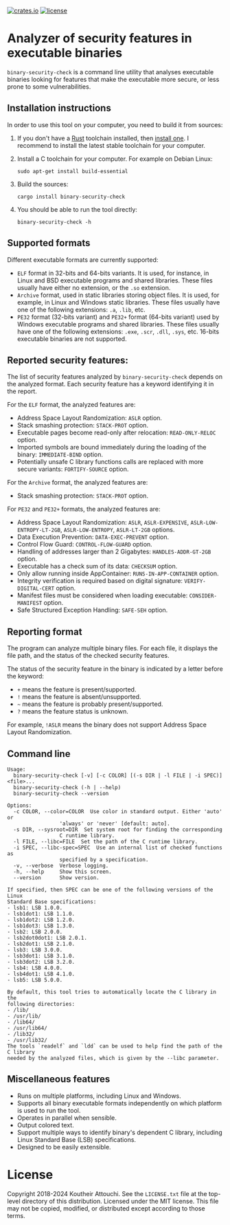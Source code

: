 [![crates.io](https://img.shields.io/crates/v/binary-security-check.svg)](https://crates.io/crates/binary-security-check)
[![license](https://img.shields.io/github/license/koutheir/binary-security-check?color=black)](https://raw.githubusercontent.com/koutheir/binary-security-check/master/LICENSE.txt)

# Analyzer of security features in executable binaries

`binary-security-check` is a command line utility that analyses executable
binaries looking for features that make the executable more secure,
or less prone to some vulnerabilities.

## Installation instructions

In order to use this tool on your computer, you need to build it from sources:

1. If you don't have a [Rust](https://www.rust-lang.org/) toolchain installed,
   then [install one](https://www.rust-lang.org/tools/install).
   I recommend to install the latest stable toolchain for your computer.

2. Install a C toolchain for your computer. For example on Debian Linux:
   ```
   sudo apt-get install build-essential
   ```

3. Build the sources:
   ```
   cargo install binary-security-check
   ```

4. You should be able to run the tool directly:
   ```
   binary-security-check -h
   ```

## Supported formats

Different executable formats are currently supported:

- `ELF` format in 32-bits and 64-bits variants.
  It is used, for instance, in Linux and BSD executable programs and shared libraries.
  These files usually have either no extension, or the `.so` extension.
- `Archive` format, used in static libraries storing object files.
  It is used, for example, in Linux and Windows static libraries.
  These files usually have one of the following extensions: `.a`, `.lib`, etc.
- `PE32` format (32-bits variant) and `PE32+` format (64-bits variant) used by
  Windows executable programs and shared libraries.
  These files usually have one of the following extensions: `.exe`, `.scr`, `.dll`, `.sys`, etc.
  16-bits executable binaries are not supported.

## Reported security features:

The list of security features analyzed by `binary-security-check` depends on the analyzed format.
Each security feature has a keyword identifying it in the report.

For the `ELF` format, the analyzed features are:

- Address Space Layout Randomization: `ASLR` option.
- Stack smashing protection: `STACK-PROT` option.
- Executable pages become read-only after relocation: `READ-ONLY-RELOC` option.
- Imported symbols are bound immediately during the loading of the binary: `IMMEDIATE-BIND` option.
- Potentially unsafe C library functions calls are replaced with more secure variants: `FORTIFY-SOURCE` option.

For the `Archive` format, the analyzed features are:

- Stack smashing protection: `STACK-PROT` option.

For `PE32` and `PE32+` formats, the analyzed features are:

- Address Space Layout Randomization: `ASLR`, `ASLR-EXPENSIVE`, `ASLR-LOW-ENTROPY-LT-2GB`, `ASLR-LOW-ENTROPY`, `ASLR-LT-2GB` options.
- Data Execution Prevention: `DATA-EXEC-PREVENT` option.
- Control Flow Guard: `CONTROL-FLOW-GUARD` option.
- Handling of addresses larger than 2 Gigabytes: `HANDLES-ADDR-GT-2GB` option.
- Executable has a check sum of its data: `CHECKSUM` option.
- Only allow running inside AppContainer: `RUNS-IN-APP-CONTAINER` option.
- Integrity verification is required based on digital signature: `VERIFY-DIGITAL-CERT` option.
- Manifest files must be considered when loading executable: `CONSIDER-MANIFEST` option.
- Safe Structured Exception Handling: `SAFE-SEH` option.

## Reporting format

The program can analyze multiple binary files.
For each file, it displays the file path, and the status of the checked security features.

The status of the security feature in the binary is indicated by a letter before the keyword:
- `+` means the feature is present/supported.
- `!` means the feature is absent/unsupported.
- `~` means the feature is probably present/supported.
- `?` means the feature status is unknown.

For example, `!ASLR` means the binary does not support Address Space Layout Randomization.

## Command line

```
Usage:
  binary-security-check [-v] [-c COLOR] [(-s DIR | -l FILE | -i SPEC)] <file>...
  binary-security-check (-h | --help)
  binary-security-check --version

Options:
  -c COLOR, --color=COLOR  Use color in standard output. Either 'auto' or
                 'always' or 'never' [default: auto].
  -s DIR, --sysroot=DIR  Set system root for finding the corresponding
                 C runtime library.
  -l FILE, --libc=FILE  Set the path of the C runtime library.
  -i SPEC, --libc-spec=SPEC  Use an internal list of checked functions as
                 specified by a specification.
  -v, --verbose  Verbose logging.
  -h, --help     Show this screen.
  --version      Show version.

If specified, then SPEC can be one of the following versions of the Linux
Standard Base specifications:
- lsb1: LSB 1.0.0.
- lsb1dot1: LSB 1.1.0.
- lsb1dot2: LSB 1.2.0.
- lsb1dot3: LSB 1.3.0.
- lsb2: LSB 2.0.0.
- lsb2dot0dot1: LSB 2.0.1.
- lsb2dot1: LSB 2.1.0.
- lsb3: LSB 3.0.0.
- lsb3dot1: LSB 3.1.0.
- lsb3dot2: LSB 3.2.0.
- lsb4: LSB 4.0.0.
- lsb4dot1: LSB 4.1.0.
- lsb5: LSB 5.0.0.

By default, this tool tries to automatically locate the C library in the
following directories:
- /lib/
- /usr/lib/
- /lib64/
- /usr/lib64/
- /lib32/
- /usr/lib32/
The tools `readelf` and `ldd` can be used to help find the path of the C library
needed by the analyzed files, which is given by the --libc parameter.
```

## Miscellaneous features

- Runs on multiple platforms, including Linux and Windows.
- Supports all binary executable formats independently on which platform is used to run the tool.
- Operates in parallel when sensible.
- Output colored text.
- Support multiple ways to identify binary's dependent C library, including Linux Standard Base (LSB) specifications.
- Designed to be easily extensible.

# License

Copyright 2018-2024 Koutheir Attouchi. See the `LICENSE.txt` file
at the top-level directory of this distribution.
Licensed under the MIT license.
This file may not be copied, modified, or distributed except according to those terms.
